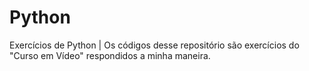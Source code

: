 # Python
Exercícios de Python |
Os códigos desse repositório são exercícios do "Curso em Vídeo" respondidos a minha maneira.
